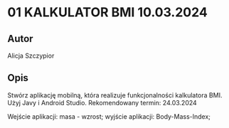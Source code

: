 # 01 KALKULATOR BMI 10.03.2024

## Autor
Alicja Szczypior

## Opis
Stwórz aplikację mobilną, która realizuje funkcjonalności kalkulatora BMI. Użyj Javy i Android Studio.
Rekomendowany termin: 24.03.2024

Wejście aplikacji: masa - wzrost;
wyjście aplikacji: Body-Mass-Index;

